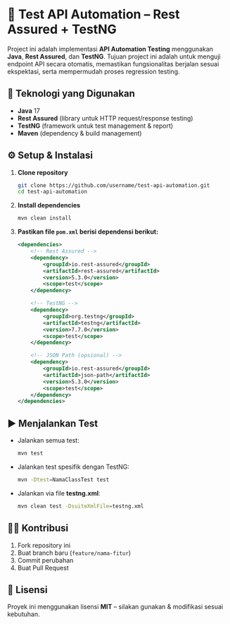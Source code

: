 # 📝 Test API Automation – Rest Assured + TestNG

Project ini adalah implementasi **API Automation Testing** menggunakan **Java**, **Rest Assured**, dan **TestNG**.
Tujuan project ini adalah untuk menguji endpoint API secara otomatis, memastikan fungsionalitas berjalan sesuai ekspektasi, serta mempermudah proses regression testing.

## 🚀 Teknologi yang Digunakan

- **Java** 17
- **Rest Assured** (library untuk HTTP request/response testing)
- **TestNG** (framework untuk test management & report)
- **Maven** (dependency & build management)



## ⚙️ Setup & Instalasi

1. **Clone repository**
   ```bash
   git clone https://github.com/username/test-api-automation.git
   cd test-api-automation
   ```

2. **Install dependencies**
   ```bash
   mvn clean install
   ```

3. **Pastikan file `pom.xml` berisi dependensi berikut:**

   ```xml
   <dependencies>
       <!-- Rest Assured -->
       <dependency>
           <groupId>io.rest-assured</groupId>
           <artifactId>rest-assured</artifactId>
           <version>5.3.0</version>
           <scope>test</scope>
       </dependency>

       <!-- TestNG -->
       <dependency>
           <groupId>org.testng</groupId>
           <artifactId>testng</artifactId>
           <version>7.7.0</version>
           <scope>test</scope>
       </dependency>

       <!-- JSON Path (opsional) -->
       <dependency>
           <groupId>io.rest-assured</groupId>
           <artifactId>json-path</artifactId>
           <version>5.3.0</version>
           <scope>test</scope>
       </dependency>
   </dependencies>
   ```

## ▶️ Menjalankan Test

- Jalankan semua test:
  ```bash
  mvn test
  ```

- Jalankan test spesifik dengan TestNG:
  ```bash
  mvn -Dtest=NamaClassTest test
  ```

- Jalankan via file **testng.xml**:
  ```bash
  mvn clean test -DsuiteXmlFile=testng.xml
  ```


## 🧑‍💻 Kontribusi

1. Fork repository ini
2. Buat branch baru (`feature/nama-fitur`)
3. Commit perubahan
4. Buat Pull Request

## 📄 Lisensi

Proyek ini menggunakan lisensi **MIT** – silakan gunakan & modifikasi sesuai kebutuhan.
